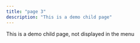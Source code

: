 ```yaml
---
title: "page 3"
description: "This is a demo child page"
---
```


This is a demo child page, not displayed in the menu